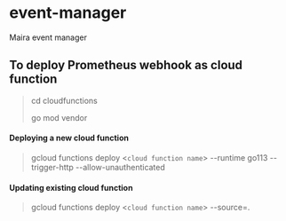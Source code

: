 # event-manager
Maira event manager

## To deploy Prometheus webhook as cloud function
> cd cloudfunctions 
> 
> go mod vendor

#### Deploying a new cloud function
> gcloud functions deploy <`cloud function name`> --runtime go113 --trigger-http --allow-unauthenticated

#### Updating existing cloud function
> gcloud functions deploy <`cloud function name`> --source=.

